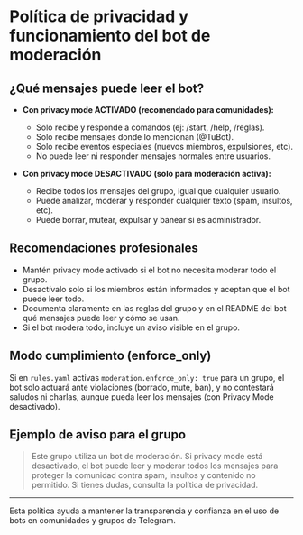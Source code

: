 # Política de privacidad y funcionamiento del bot de moderación

## ¿Qué mensajes puede leer el bot?
- **Con privacy mode ACTIVADO (recomendado para comunidades):**
  - Solo recibe y responde a comandos (ej: /start, /help, /reglas).
  - Solo recibe mensajes donde lo mencionan (@TuBot).
  - Solo recibe eventos especiales (nuevos miembros, expulsiones, etc).
  - No puede leer ni responder mensajes normales entre usuarios.

- **Con privacy mode DESACTIVADO (solo para moderación activa):**
  - Recibe todos los mensajes del grupo, igual que cualquier usuario.
  - Puede analizar, moderar y responder cualquier texto (spam, insultos, etc).
  - Puede borrar, mutear, expulsar y banear si es administrador.

## Recomendaciones profesionales
- Mantén privacy mode activado si el bot no necesita moderar todo el grupo.
- Desactívalo solo si los miembros están informados y aceptan que el bot puede leer todo.
- Documenta claramente en las reglas del grupo y en el README del bot qué mensajes puede leer y cómo se usan.
- Si el bot modera todo, incluye un aviso visible en el grupo.

## Modo cumplimiento (enforce_only)
Si en `rules.yaml` activas `moderation.enforce_only: true` para un grupo, el bot solo actuará ante violaciones (borrado, mute, ban), y no contestará saludos ni charlas, aunque pueda leer los mensajes (con Privacy Mode desactivado).

## Ejemplo de aviso para el grupo
> Este grupo utiliza un bot de moderación. Si privacy mode está desactivado, el bot puede leer y moderar todos los mensajes para proteger la comunidad contra spam, insultos y contenido no permitido. Si tienes dudas, consulta la política de privacidad.

---

Esta política ayuda a mantener la transparencia y confianza en el uso de bots en comunidades y grupos de Telegram.
